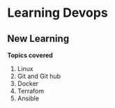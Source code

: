 # Learning Devops
## New Learning
**Topics covered**
1. Linux 
2. Git and Git hub
3. Docker
4. Terrafom
5. Ansible
